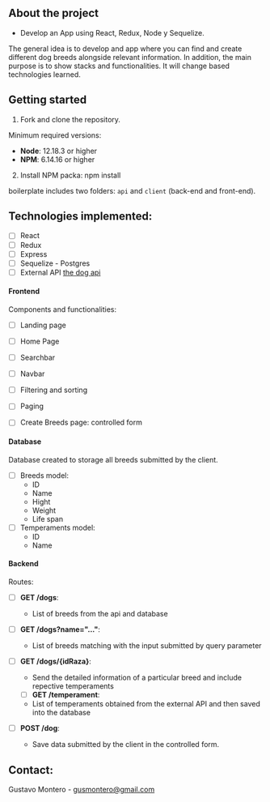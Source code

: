 
## About the project

- Develop an App using React, Redux, Node y Sequelize.

The general idea is to develop and app where you can find and create different dog breeds alongside relevant information. In addition, the main purpose is to show stacks and functionalities. It will change based technologies learned.  

## Getting started

 1. Fork and clone the repository. 

Minimum required versions:

 * __Node__: 12.18.3 or higher
 * __NPM__: 6.14.16 or higher

2. Install NPM packa: npm install 


boilerplate includes two folders: `api` and `client` (back-end and front-end).


## Technologies implemented:
- [ ] React
- [ ] Redux
- [ ] Express
- [ ] Sequelize - Postgres
- [ ] External API [the dog api](https://thedogapi.com/)

#### Frontend

Components and functionalities: 

- [ ] Landing page
- [ ] Home Page
- [ ] Searchbar
- [ ] Navbar 
- [ ] Filtering and sorting
- [ ] Paging 
- [ ] Create Breeds page: controlled form
 

#### Database

Database created to storage all breeds submitted by the client. 

- [ ] Breeds model:
  - ID 
  - Name 
  - Hight 
  - Weight
  - Life span
- [ ] Temperaments model: 
  - ID
  - Name

#### Backend

Routes: 

- [ ] __GET /dogs__:
  - List of breeds from the api and database
  
- [ ] __GET /dogs?name="..."__:
  - List of breeds matching with the input submitted by query parameter 
- [ ] __GET /dogs/{idRaza}__:
  - Send the detailed information of a particular breed and include repective temperaments
  - [ ] __GET /temperament__:
  - List of temperaments obtained from the external API and then saved into the database 
- [ ] __POST /dog__:
  - Save data submitted by the client in the controlled form. 

## Contact: 

Gustavo Montero - gusmontero@gmail.com
